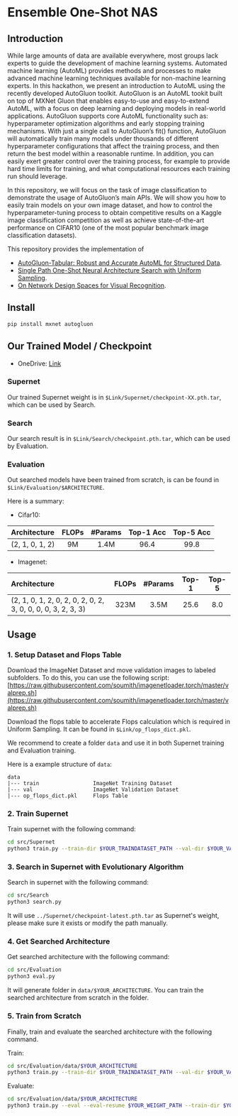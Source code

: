 # Ensemble One-Shot NAS 

## Introduction
While large amounts of data are available everywhere, most groups lack experts to guide the development of machine learning systems. Automated machine learning (AutoML) provides methods and processes to make advanced machine learning techniques available for non-machine learning experts. In this hackathon, we present an introduction to AutoML using the recently developed AutoGluon toolkit. AutoGluon is an AutoML tookit built on top of MXNet Gluon that enables easy-to-use and easy-to-extend AutoML, with a focus on deep learning and deploying models in real-world applications. AutoGluon supports core AutoML functionality such as: hyperparameter optimization algorithms and early stopping training mechanisms. With just a single call to AutoGluon’s fit() function, AutoGluon will automatically train many models under thousands of different hyperparameter configurations that affect the training process, and then return the best model within a reasonable runtime. In addition, you can easily exert greater control over the training process, for example to provide hard time limits for training, and what computational resources each training run should leverage. 

In this repository, we will focus on the task of image classification to demonstrate the usage of AutoGluon’s main APIs. We will show you how to easily train models on your own image dataset, and how to control the hyperparameter-tuning process to obtain competitive results on a Kaggle image classification competition as well as achieve state-of-the-art performance on CIFAR10 (one of the most popular benchmark image classification datasets).

This repository provides the implementation of 
+ [AutoGluon-Tabular: Robust and Accurate AutoML for Structured Data](https://arxiv.org/abs/2003.06505).
+ [Single Path One-Shot Neural Architecture Search with Uniform Sampling](https://arxiv.org/abs/1904.00420).
+ [On Network Design Spaces for Visual Recognition](https://arxiv.org/abs/1905.13214).

##  Install
```bash
pip install mxnet autogluon
```

## Our Trained Model / Checkpoint

+ OneDrive: [Link](https://1drv.ms/u/s!Am_mmG2-KsrnajesvSdfsq_cN48?e=aH)

### Supernet

Our trained Supernet weight is in `$Link/Supernet/checkpoint-XX.pth.tar`, which can be used by Search.

### Search

Our search result is in `$Link/Search/checkpoint.pth.tar`, which can be used by Evaluation.

### Evaluation

Out searched models have been trained from scratch, is can be found in `$Link/Evaluation/$ARCHITECTURE`.

Here is a summary:

+ Cifar10:

|    Architecture         |  FLOPs    |   #Params |   Top-1 Acc   |   Top-5 Acc   |
|:------------------------|:---------:|:---------:|:---------:|:---------:|
(2, 1, 0, 1, 2)        |   9M     |	1.4M    |      96.4    |       99.8   |

+ Imagenet:

|    Architecture         |  FLOPs    |   #Params |   Top-1   |   Top-5   |
|:------------------------|:---------:|:---------:|:---------:|:---------:|
(2, 1, 0, 1, 2, 0, 2, 0, 2, 0, 2, 3, 0, 0, 0, 0, 3, 2, 3, 3)        |   323M     |	3.5M    |      25.6    |       8.0   |

## Usage

### 1. Setup Dataset and Flops Table

Download the ImageNet Dataset and move validation images to labeled subfolders. To do this, you can use the following script: [https://raw.githubusercontent.com/soumith/imagenetloader.torch/master/valprep.sh](https://raw.githubusercontent.com/soumith/imagenetloader.torch/master/valprep.sh)

Download the flops table to accelerate Flops calculation which is required in Uniform Sampling. It can be found in `$Link/op_flops_dict.pkl`.

We recommend to create a folder `data` and use it in both Supernet training and Evaluation training.

Here is a example structure of `data`:

```
data
|--- train                 ImageNet Training Dataset
|--- val                   ImageNet Validation Dataset
|--- op_flops_dict.pkl     Flops Table
```

### 2. Train Supernet

Train supernet with the following command:

```bash
cd src/Supernet
python3 train.py --train-dir $YOUR_TRAINDATASET_PATH --val-dir $YOUR_VALDATASET_PATH
```

### 3. Search in Supernet with Evolutionary Algorithm

Search in supernet with the following command:

```bash
cd src/Search
python3 search.py
```

It will use ```../Supernet/checkpoint-latest.pth.tar``` as Supernet's weight, please make sure it exists or modify the path manually.

### 4. Get Searched Architecture

Get searched architecture with the following command:

```bash
cd src/Evaluation
python3 eval.py
```

It will generate folder in ``data/$YOUR_ARCHITECTURE``. You can train the searched architecture from scratch in the folder.

### 5. Train from Scratch

Finally, train and evaluate the searched architecture with the following command.

Train:

```bash
cd src/Evaluation/data/$YOUR_ARCHITECTURE
python3 train.py --train-dir $YOUR_TRAINDATASET_PATH --val-dir $YOUR_VALDATASET_PATH
```

Evaluate:

```bash
cd src/Evaluation/data/$YOUR_ARCHITECTURE
python3 train.py --eval --eval-resume $YOUR_WEIGHT_PATH --train-dir $YOUR_TRAINDATASET_PATH --val-dir $YOUR_VALDATASET_PATH
```